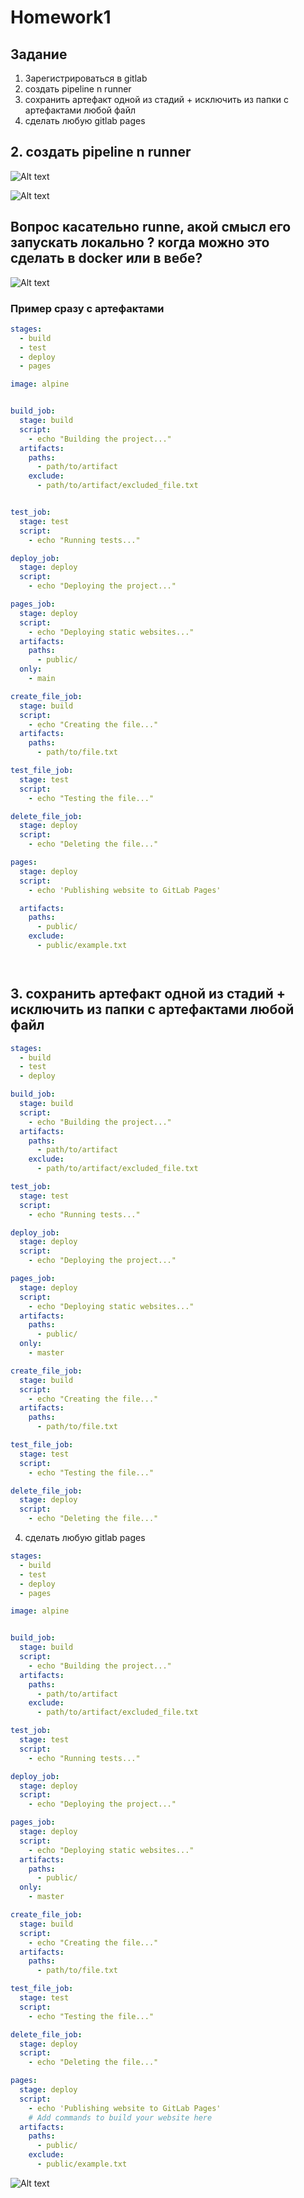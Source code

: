 # Homework1

## Задание
1. Зарегистрироваться в gitlab
2. создать pipeline n runner
3. сохранить артефакт одной из стадий + исключить из папки с артефактами любой файл 
4. сделать любую gitlab pages

## 2. создать pipeline n runner

![Alt text](<fotos/Снимок экрана 2023-12-04 в 22.35.22.png>)

![Alt text](<fotos/Снимок экрана 2023-12-04 в 22.35.44.png>)
## Вопрос касательно runne, акой смысл его запускать локально ? когда можно это сделать в docker или в вебе? 

![Alt text](<fotos/Снимок экрана 2023-12-05 в 23.45.06.png>)

### Пример сразу с артефактами
```yaml
stages:
  - build
  - test
  - deploy
  - pages

image: alpine


build_job:
  stage: build
  script:
    - echo "Building the project..."
  artifacts:
    paths:
      - path/to/artifact
    exclude:
      - path/to/artifact/excluded_file.txt


test_job:
  stage: test
  script:
    - echo "Running tests..."

deploy_job:
  stage: deploy
  script:
    - echo "Deploying the project..."

pages_job:
  stage: deploy
  script:
    - echo "Deploying static websites..."
  artifacts:
    paths:
      - public/
  only:
    - main

create_file_job:
  stage: build
  script:
    - echo "Creating the file..."
  artifacts:
    paths:
      - path/to/file.txt

test_file_job:
  stage: test
  script:
    - echo "Testing the file..."

delete_file_job:
  stage: deploy
  script:
    - echo "Deleting the file..."

pages:
  stage: deploy
  script:
    - echo 'Publishing website to GitLab Pages'

  artifacts:
    paths:
      - public/
    exclude:
      - public/example.txt




```


## 3. сохранить артефакт одной из стадий + исключить из папки с артефактами любой файл 

```yaml
stages:
  - build
  - test
  - deploy

build_job:
  stage: build
  script:
    - echo "Building the project..."
  artifacts:
    paths:
      - path/to/artifact
    exclude:
      - path/to/artifact/excluded_file.txt

test_job:
  stage: test
  script:
    - echo "Running tests..."

deploy_job:
  stage: deploy
  script:
    - echo "Deploying the project..."

pages_job:
  stage: deploy
  script:
    - echo "Deploying static websites..."
  artifacts:
    paths:
      - public/
  only:
    - master

create_file_job:
  stage: build
  script:
    - echo "Creating the file..."
  artifacts:
    paths:
      - path/to/file.txt

test_file_job:
  stage: test
  script:
    - echo "Testing the file..."

delete_file_job:
  stage: deploy
  script:
    - echo "Deleting the file..."

```

4. сделать любую gitlab pages

```yaml
stages:
  - build
  - test
  - deploy
  - pages

image: alpine


build_job:
  stage: build
  script:
    - echo "Building the project..."
  artifacts:
    paths:
      - path/to/artifact
    exclude:
      - path/to/artifact/excluded_file.txt

test_job:
  stage: test
  script:
    - echo "Running tests..."

deploy_job:
  stage: deploy
  script:
    - echo "Deploying the project..."

pages_job:
  stage: deploy
  script:
    - echo "Deploying static websites..."
  artifacts:
    paths:
      - public/
  only:
    - master

create_file_job:
  stage: build
  script:
    - echo "Creating the file..."
  artifacts:
    paths:
      - path/to/file.txt

test_file_job:
  stage: test
  script:
    - echo "Testing the file..."

delete_file_job:
  stage: deploy
  script:
    - echo "Deleting the file..."

pages:
  stage: deploy
  script:
    - echo 'Publishing website to GitLab Pages'
    # Add commands to build your website here
  artifacts:
    paths:
      - public/
    exclude:
      - public/example.txt

```



![Alt text](<fotos/Снимок экрана 2023-12-13 в 18.15.13.png>)

